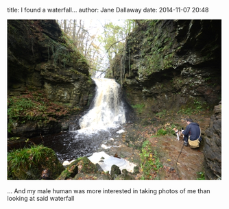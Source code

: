 
title: I found a waterfall...
author: Jane Dallaway
date: 2014-11-07 20:48

<div><a href="/media/tp_IMG_20141107_204603.JPG"><img src="/media/tp_thumb_IMG_20141107_204603.JPG" width="500" height="375"/></a></div>

... And my male human was more interested in taking photos of me than
looking at said waterfall
  
      